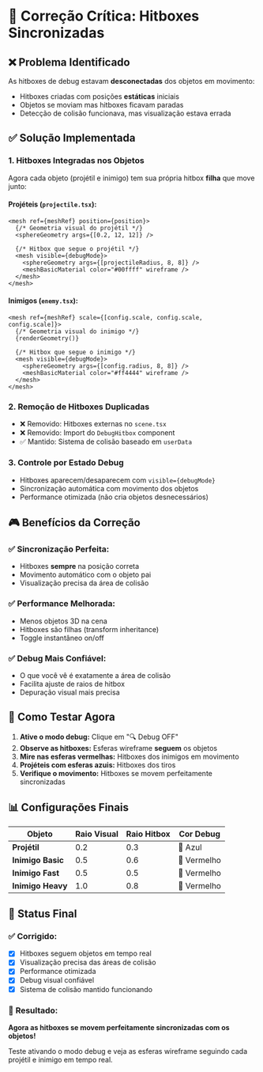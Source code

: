 # 🎯 Correção Crítica: Hitboxes Sincronizadas

## ❌ **Problema Identificado**
As hitboxes de debug estavam **desconectadas** dos objetos em movimento:
- Hitboxes criadas com posições **estáticas** iniciais
- Objetos se moviam mas hitboxes ficavam paradas
- Detecção de colisão funcionava, mas visualização estava errada

## ✅ **Solução Implementada**

### **1. Hitboxes Integradas nos Objetos**
Agora cada objeto (projétil e inimigo) tem sua própria hitbox **filha** que move junto:

#### **Projéteis (`projectile.tsx`):**
```tsx
<mesh ref={meshRef} position={position}>
  {/* Geometria visual do projétil */}
  <sphereGeometry args={[0.2, 12, 12]} />
  
  {/* Hitbox que segue o projétil */}
  <mesh visible={debugMode}>
    <sphereGeometry args={[projectileRadius, 8, 8]} />
    <meshBasicMaterial color="#00ffff" wireframe />
  </mesh>
</mesh>
```

#### **Inimigos (`enemy.tsx`):**
```tsx
<mesh ref={meshRef} scale={[config.scale, config.scale, config.scale]}>
  {/* Geometria visual do inimigo */}
  {renderGeometry()}
  
  {/* Hitbox que segue o inimigo */}
  <mesh visible={debugMode}>
    <sphereGeometry args={[config.radius, 8, 8]} />
    <meshBasicMaterial color="#ff4444" wireframe />
  </mesh>
</mesh>
```

### **2. Remoção de Hitboxes Duplicadas**
- ❌ Removido: Hitboxes externas no `scene.tsx`
- ❌ Removido: Import do `DebugHitbox` component
- ✅ Mantido: Sistema de colisão baseado em `userData`

### **3. Controle por Estado Debug**
- Hitboxes aparecem/desaparecem com `visible={debugMode}`
- Sincronização automática com movimento dos objetos
- Performance otimizada (não cria objetos desnecessários)

## 🎮 **Benefícios da Correção**

### **✅ Sincronização Perfeita:**
- Hitboxes **sempre** na posição correta
- Movimento automático com o objeto pai
- Visualização precisa da área de colisão

### **✅ Performance Melhorada:**
- Menos objetos 3D na cena
- Hitboxes são filhas (transform inheritance)
- Toggle instantâneo on/off

### **✅ Debug Mais Confiável:**
- O que você vê é exatamente a área de colisão
- Facilita ajuste de raios de hitbox
- Depuração visual mais precisa

## 🧪 **Como Testar Agora**

1. **Ative o modo debug:** Clique em "🔍 Debug OFF"
2. **Observe as hitboxes:** Esferas wireframe **seguem** os objetos
3. **Mire nas esferas vermelhas:** Hitboxes dos inimigos em movimento
4. **Projéteis com esferas azuis:** Hitboxes dos tiros
5. **Verifique o movimento:** Hitboxes se movem perfeitamente sincronizadas

## 📊 **Configurações Finais**

| Objeto | Raio Visual | Raio Hitbox | Cor Debug |
|--------|-------------|-------------|-----------|
| **Projétil** | 0.2 | 0.3 | 🔵 Azul |
| **Inimigo Basic** | 0.5 | 0.6 | 🔴 Vermelho |
| **Inimigo Fast** | 0.5 | 0.5 | 🔴 Vermelho |
| **Inimigo Heavy** | 1.0 | 0.8 | 🔴 Vermelho |

## 🚀 **Status Final**

### ✅ **Corrigido:**
- [x] Hitboxes seguem objetos em tempo real
- [x] Visualização precisa das áreas de colisão
- [x] Performance otimizada
- [x] Debug visual confiável
- [x] Sistema de colisão mantido funcionando

### 🎯 **Resultado:**
**Agora as hitboxes se movem perfeitamente sincronizadas com os objetos!** 

Teste ativando o modo debug e veja as esferas wireframe seguindo cada projétil e inimigo em tempo real.
